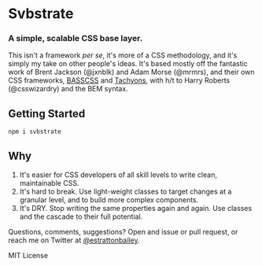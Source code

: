 # Svbstrate
### A simple, scalable CSS base layer.

This isn't a framework *per se*, it's more of a CSS methodology, and it's simply my take on other people's ideas. It's based mostly off the fantastic work of Brent Jackson (@jxnblk) and Adam Morse (@mrmrs), and their own CSS frameworks, [BASSCSS](http://www.basscss.com/) and [Tachyons](http://tachyons.io/), with h/t to Harry Roberts (@csswizardry) and the BEM syntax.

## Getting Started
```
npm i svbstrate
```

## Why
1. It's easier for CSS developers of all skill levels to write clean, maintainable CSS.
2. It's hard to break. Use light-weight classes to target changes at a granular level, and to build more complex components.
3. It's DRY. Stop writing the same properties again and again. Use classes and the cascade to their full potential.

Questions, comments, suggestions? Open and issue or pull request, or reach me on Twitter at [@estrattonbailey](http://twitter.com/estrattonbailey).

MIT License
